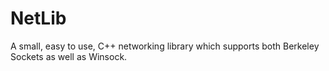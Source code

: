 # NetLib
A small, easy to use, C++ networking library which supports both Berkeley Sockets as well as Winsock.

